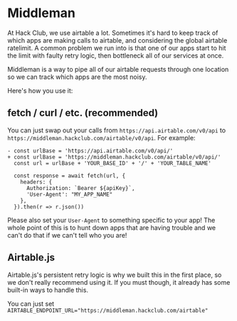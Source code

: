 # Middleman

At Hack Club, we use airtable a lot. Sometimes it's hard to keep track of which apps are making calls to airtable, and considering the global airtable ratelimit. A common problem we run into is that one of our apps start to hit the limit with faulty retry logic, then bottleneck all of our services at once.

Middleman is a way to pipe all of our airtable requests through one location so we can track which apps are the most noisy.

Here's how you use it:

## fetch / curl / etc. (recommended)

You can just swap out your calls from `https://api.airtable.com/v0/api` to `https://middleman.hackclub.com/airtable/v0/api`. For example:

```git
- const urlBase = 'https://api.airtable.com/v0/api/'
+ const urlBase = 'https://middleman.hackclub.com/airtable/v0/api/'
  const url = urlBase + 'YOUR_BASE_ID' + '/' + 'YOUR_TABLE_NAME'

  const response = await fetch(url, {
    headers: {
      Authorization: `Bearer ${apiKey}`,
      'User-Agent': "MY_APP_NAME"
    },
  }).then(r => r.json())
```

Please also set your `User-Agent` to something specific to your app! The whole point of this is to hunt down apps that are having trouble and we can't do that if we can't tell who you are!

## Airtable.js

Airtable.js's persistent retry logic is why we built this in the first place, so we don't really recommend using it. If you must though, it already has some built-in ways to handle this.

You can just set `AIRTABLE_ENDPOINT_URL="https://middleman.hackclub.com/airtable"`